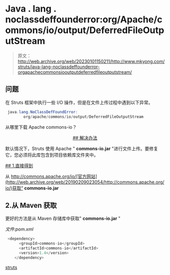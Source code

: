 # Java . lang . noclassdeffounderror:org/Apache/commons/io/output/DeferredFileOutputStream

> 原文：<http://web.archive.org/web/20230101150211/http://www.mkyong.com/struts/java-lang-noclassdeffounderror-orgapachecommonsiooutputdeferredfileoutputstream/>

## 问题

在 Struts 框架中执行一些 I/O 操作，但是在文件上传过程中遇到以下异常。

```java
 java.lang.NoClassDefFoundError: 
        org/apache/commons/io/output/DeferredFileOutputStream 
```

从哪里下载 Apache commons-io？

 <ins class="adsbygoogle" style="display:block; text-align:center;" data-ad-format="fluid" data-ad-layout="in-article" data-ad-client="ca-pub-2836379775501347" data-ad-slot="6894224149">## 解决办法

默认情况下，Struts 使用 Apache " **commons-io.jar** "进行文件上传。要修复它，您必须将此库包含到项目依赖库文件夹中。

 <ins class="adsbygoogle" style="display:block" data-ad-client="ca-pub-2836379775501347" data-ad-slot="8821506761" data-ad-format="auto" data-ad-region="mkyongregion">## 1.直接得到

从 http://commons.apache.org/io/[官方网站](http://web.archive.org/web/20190209023054/http://commons.apache.org/io/)获取“ **commons-io.jar**

## 2.从 Maven 获取

更好的方法是从 Maven 存储库中获取" **commons-io.jar** "

*文件:pom.xml*

```java
 <dependency>
      <groupId>commons-io</groupId>
	  <artifactId>commons-io</artifactId>
      <version>1.4</version>
    </dependency> 
```

[struts](http://web.archive.org/web/20190209023054/http://www.mkyong.com/tag/struts/)







